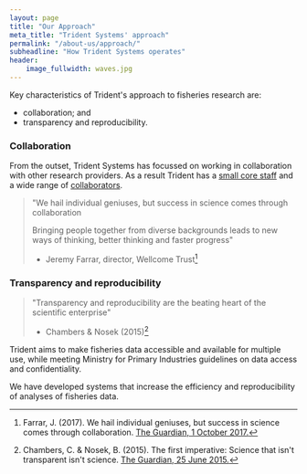 ```yaml
---
layout: page
title: "Our Approach"
meta_title: "Trident Systems' approach"
permalink: "/about-us/approach/"
subheadline: "How Trident Systems operates"
header:
    image_fullwidth: waves.jpg
---
```


Key characteristics of Trident's approach to fisheries research are:

+ collaboration; and
+ transparency and reproducibility.

### Collaboration

From the outset, Trident Systems has focussed on working in collaboration with
other research providers. As a result Trident has a
[small core staff](/about-us/people/ "Our people") and a wide range of
[collaborators](/about-us/partners/ "Our partners").

> "We hail individual geniuses, but success in science comes through
> collaboration
>
> Bringing people together from diverse backgrounds leads to new ways of
> thinking, better thinking and faster progress"
> - Jeremy Farrar, director, Wellcome Trust[^1]

### Transparency and reproducibility

> "Transparency and reproducibility are the beating heart of the scientific
> enterprise"
> - Chambers & Nosek (2015)[^2]

Trident aims to make fisheries data accessible and available for multiple use,
while meeting Ministry for Primary Industries guidelines on data access and
confidentiality.

We have developed systems that increase the efficiency and reproducibility of
analyses of fisheries data.

[^1]: Farrar, J. (2017). We hail individual geniuses, but success in science comes through collaboration.  [The Guardian, 1 October 2017.](https://www.theguardian.com/commentisfree/2017/sep/30/we-hail-individual-geniuses-success-in-science-collaboration-nobel-prize)

[^2]: Chambers, C. & Nosek, B. (2015). The first imperative: Science that isn't transparent isn't science.  [The Guardian, 25 June 2015.](https://www.theguardian.com/science/head-quarters/2015/jun/25/the-first-imperative-science-that-isnt-transparent-isnt-science)
